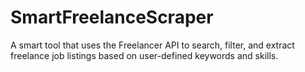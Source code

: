 # SmartFreelanceScraper
A smart tool that uses the Freelancer API to search, filter, and extract freelance job listings based on user-defined keywords and skills.
